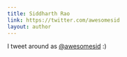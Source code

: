 ```yaml
---
title: Siddharth Rao
link: https://twitter.com/awesomesid
layout: author
---
```


I tweet around as [@awesomesid](https://twitter.com/awesomesid) :)